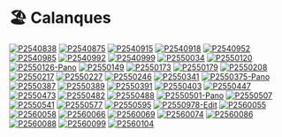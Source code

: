 # 🏖 Calanques

[![P2540838](/photos/hd/P2540838.jpg)](/photos/P2540838.md)
[![P2540875](/photos/hd/P2540875.jpg)](/photos/P2540875.md)
[![P2540915](/photos/hd/P2540915.jpg)](/photos/P2540915.md)
[![P2540918](/photos/hd/P2540918.jpg)](/photos/P2540918.md)
[![P2540952](/photos/hd/P2540952.jpg)](/photos/P2540952.md)
[![P2540985](/photos/hd/P2540985.jpg)](/photos/P2540985.md)
[![P2540992](/photos/hd/P2540992.jpg)](/photos/P2540992.md)
[![P2540999](/photos/hd/P2540999.jpg)](/photos/P2540999.md)
[![P2550034](/photos/hd/P2550034.jpg)](/photos/P2550034.md)
[![P2550120](/photos/hd/P2550120.jpg)](/photos/P2550120.md)
[![P2550126-Pano](/photos/hd/P2550126-Pano.jpg)](/photos/P2550126-Pano.md)
[![P2550149](/photos/hd/P2550149.jpg)](/photos/P2550149.md)
[![P2550173](/photos/hd/P2550173.jpg)](/photos/P2550173.md)
[![P2550179](/photos/hd/P2550179.jpg)](/photos/P2550179.md)
[![P2550208](/photos/hd/P2550208.jpg)](/photos/P2550208.md)
[![P2550217](/photos/hd/P2550217.jpg)](/photos/P2550217.md)
[![P2550227](/photos/hd/P2550227.jpg)](/photos/P2550227.md)
[![P2550246](/photos/hd/P2550246.jpg)](/photos/P2550246.md)
[![P2550341](/photos/hd/P2550341.jpg)](/photos/P2550341.md)
[![P2550375-Pano](/photos/hd/P2550375-Pano.jpg)](/photos/P2550375-Pano.md)
[![P2550387](/photos/hd/P2550387.jpg)](/photos/P2550387.md)
[![P2550389](/photos/hd/P2550389.jpg)](/photos/P2550389.md)
[![P2550391](/photos/hd/P2550391.jpg)](/photos/P2550391.md)
[![P2550403](/photos/hd/P2550403.jpg)](/photos/P2550403.md)
[![P2550447](/photos/hd/P2550447.jpg)](/photos/P2550447.md)
[![P2550473](/photos/hd/P2550473.jpg)](/photos/P2550473.md)
[![P2550482](/photos/hd/P2550482.jpg)](/photos/P2550482.md)
[![P2550488](/photos/hd/P2550488.jpg)](/photos/P2550488.md)
[![P2550501-Pano](/photos/hd/P2550501-Pano.jpg)](/photos/P2550501-Pano.md)
[![P2550507](/photos/hd/P2550507.jpg)](/photos/P2550507.md)
[![P2550541](/photos/hd/P2550541.jpg)](/photos/P2550541.md)
[![P2550577](/photos/hd/P2550577.jpg)](/photos/P2550577.md)
[![P2550595](/photos/hd/P2550595.jpg)](/photos/P2550595.md)
[![P2550978-Edit](/photos/hd/P2550978-Edit.jpg)](/photos/P2550978-Edit.md)
[![P2560055](/photos/hd/P2560055.jpg)](/photos/P2560055.md)
[![P2560058](/photos/hd/P2560058.jpg)](/photos/P2560058.md)
[![P2560066](/photos/hd/P2560066.jpg)](/photos/P2560066.md)
[![P2560069](/photos/hd/P2560069.jpg)](/photos/P2560069.md)
[![P2560074](/photos/hd/P2560074.jpg)](/photos/P2560074.md)
[![P2560086](/photos/hd/P2560086.jpg)](/photos/P2560086.md)
[![P2560088](/photos/hd/P2560088.jpg)](/photos/P2560088.md)
[![P2560099](/photos/hd/P2560099.jpg)](/photos/P2560099.md)
[![P2560104](/photos/hd/P2560104.jpg)](/photos/P2560104.md)

